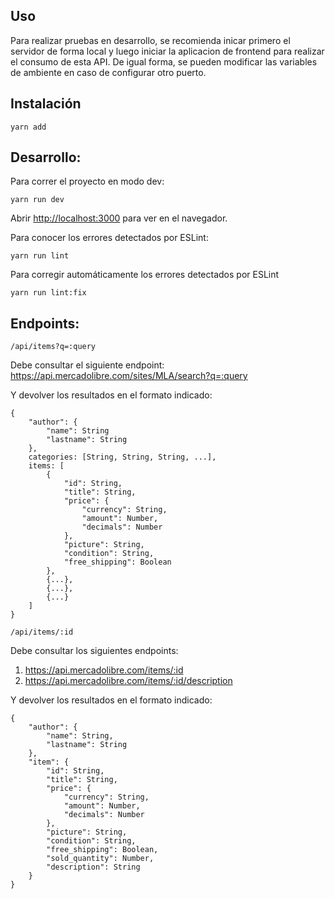 ## Uso

Para realizar pruebas en desarrollo, se recomienda inicar primero el servidor de forma local y luego iniciar la aplicacion de frontend para realizar el consumo de esta API.
De igual forma, se pueden modificar las variables de ambiente en caso de configurar otro puerto.

## Instalación

```
yarn add
```

## Desarrollo:

Para correr el proyecto en modo dev:

`yarn run dev`

Abrir [http://localhost:3000](http://localhost:3000) para ver en el navegador.

Para conocer los errores detectados por ESLint:

`yarn run lint`

Para corregir automáticamente los errores detectados por ESLint

`yarn run lint:fix`

## Endpoints:

`/api/items?q=​:query`

Debe consultar el siguiente endpoint:
https://api.mercadolibre.com/sites/MLA/search?q=​:query

Y devolver los resultados en el formato indicado:

```
{
    "author": {
        "name": String
        "lastname": String
    },
    categories: [String, String, String, ...],
    items: [
        {
            "id": String,
            "title": String,
            "price": {
                "currency": String,
                "amount": Number,
                "decimals": Number
            },
            "picture": String,
            "condition": String,
            "free_shipping": Boolean
        },
        {...},
        {...},
        {...}
    ]
}
```

`/api/items/​:id`

Debe consultar los siguientes endpoints:

1. https://api.mercadolibre.com/items/​:id
2. https://api.mercadolibre.com/items/​:id​/description

Y devolver los resultados en el formato indicado:

```
{
    "author": {
        "name": String,
        "lastname": String
    },
    "item": {
        "id": String,
        "title": String,
        "price": {
            "currency": String,
            "amount": Number,
            "decimals": Number
        },
        "picture": String,
        "condition": String,
        "free_shipping": Boolean,
        "sold_quantity": Number,
        "description": String
    }
}
```
